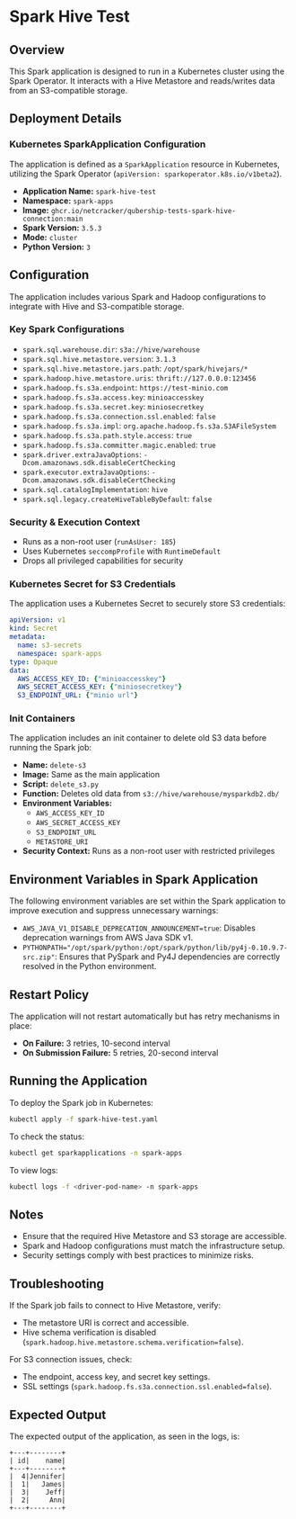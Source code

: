 # Spark Hive Test

## Overview
This Spark application is designed to run in a Kubernetes cluster using the Spark Operator. It interacts with a Hive Metastore and reads/writes data from an S3-compatible storage.

## Deployment Details

### Kubernetes SparkApplication Configuration
The application is defined as a `SparkApplication` resource in Kubernetes, utilizing the Spark Operator (`apiVersion: sparkoperator.k8s.io/v1beta2`).

- **Application Name:** `spark-hive-test`
- **Namespace:** `spark-apps`
- **Image:** `ghcr.io/netcracker/qubership-tests-spark-hive-connection:main`
- **Spark Version:** `3.5.3`
- **Mode:** `cluster`
- **Python Version:** `3`

## Configuration
The application includes various Spark and Hadoop configurations to integrate with Hive and S3-compatible storage.

### Key Spark Configurations
- `spark.sql.warehouse.dir`: `s3a://hive/warehouse`
- `spark.sql.hive.metastore.version`: `3.1.3`
- `spark.sql.hive.metastore.jars.path`: `/opt/spark/hivejars/*`
- `spark.hadoop.hive.metastore.uris`: `thrift://127.0.0.0:123456`
- `spark.hadoop.fs.s3a.endpoint`: `https://test-minio.com`
- `spark.hadoop.fs.s3a.access.key`: `minioaccesskey`
- `spark.hadoop.fs.s3a.secret.key`: `miniosecretkey`
- `spark.hadoop.fs.s3a.connection.ssl.enabled`: `false`
- `spark.hadoop.fs.s3a.impl`: `org.apache.hadoop.fs.s3a.S3AFileSystem`
- `spark.hadoop.fs.s3a.path.style.access`: `true`
- `spark.hadoop.fs.s3a.committer.magic.enabled`: `true`
- `spark.driver.extraJavaOptions`: `-Dcom.amazonaws.sdk.disableCertChecking`
- `spark.executor.extraJavaOptions`: `-Dcom.amazonaws.sdk.disableCertChecking`
- `spark.sql.catalogImplementation`: `hive`
- `spark.sql.legacy.createHiveTableByDefault`: `false`

### Security & Execution Context
- Runs as a non-root user (`runAsUser: 185`)
- Uses Kubernetes `seccompProfile` with `RuntimeDefault`
- Drops all privileged capabilities for security

### Kubernetes Secret for S3 Credentials
The application uses a Kubernetes Secret to securely store S3 credentials:

```yaml
apiVersion: v1
kind: Secret
metadata:
  name: s3-secrets
  namespace: spark-apps
type: Opaque
data:
  AWS_ACCESS_KEY_ID: {"minioaccesskey"}
  AWS_SECRET_ACCESS_KEY: {"miniosecretkey"}
  S3_ENDPOINT_URL: {"minio url"}
```

### Init Containers
The application includes an init container to delete old S3 data before running the Spark job:

- **Name:** `delete-s3`
- **Image:** Same as the main application
- **Script:** `delete_s3.py`
- **Function:** Deletes old data from `s3://hive/warehouse/mysparkdb2.db/`
- **Environment Variables:**
  - `AWS_ACCESS_KEY_ID`
  - `AWS_SECRET_ACCESS_KEY`
  - `S3_ENDPOINT_URL`
  - `METASTORE_URI`
- **Security Context:** Runs as a non-root user with restricted privileges

## Environment Variables in Spark Application
The following environment variables are set within the Spark application to improve execution and suppress unnecessary warnings:

- `AWS_JAVA_V1_DISABLE_DEPRECATION_ANNOUNCEMENT=true`: Disables deprecation warnings from AWS Java SDK v1.
- `PYTHONPATH="/opt/spark/python:/opt/spark/python/lib/py4j-0.10.9.7-src.zip"`: Ensures that PySpark and Py4J dependencies are correctly resolved in the Python environment.

## Restart Policy
The application will not restart automatically but has retry mechanisms in place:
- **On Failure:** 3 retries, 10-second interval
- **On Submission Failure:** 5 retries, 20-second interval

## Running the Application
To deploy the Spark job in Kubernetes:
```sh
kubectl apply -f spark-hive-test.yaml
```
To check the status:
```sh
kubectl get sparkapplications -n spark-apps
```
To view logs:
```sh
kubectl logs -f <driver-pod-name> -n spark-apps
```

## Notes
- Ensure that the required Hive Metastore and S3 storage are accessible.
- Spark and Hadoop configurations must match the infrastructure setup.
- Security settings comply with best practices to minimize risks.

## Troubleshooting
If the Spark job fails to connect to Hive Metastore, verify:
- The metastore URI is correct and accessible.
- Hive schema verification is disabled (`spark.hadoop.hive.metastore.schema.verification=false`).

For S3 connection issues, check:
- The endpoint, access key, and secret key settings.
- SSL settings (`spark.hadoop.fs.s3a.connection.ssl.enabled=false`).

## Expected Output
The expected output of the application, as seen in the logs, is:

```
+---+--------+
| id|    name|
+---+--------+
|  4|Jennifer|
|  1|   James|
|  3|    Jeff|
|  2|     Ann|
+---+--------+
```
